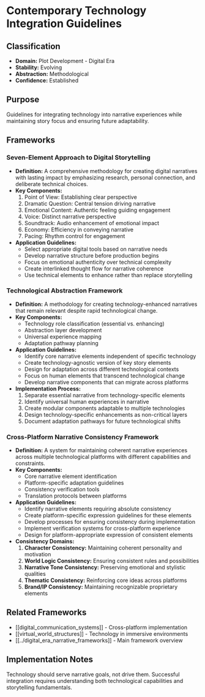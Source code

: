 # Contemporary Technology Integration Guidelines

## Classification
- **Domain:** Plot Development - Digital Era
- **Stability:** Evolving
- **Abstraction:** Methodological
- **Confidence:** Established

## Purpose
Guidelines for integrating technology into narrative experiences while maintaining story focus and ensuring future adaptability.

## Frameworks

### Seven-Element Approach to Digital Storytelling
- **Definition:** A comprehensive methodology for creating digital narratives with lasting impact by emphasizing research, personal connection, and deliberate technical choices.
- **Key Components:**
  1. Point of View: Establishing clear perspective
  2. Dramatic Question: Central tension driving narrative
  3. Emotional Content: Authentic feeling guiding engagement
  4. Voice: Distinct narrative perspective
  5. Soundtrack: Audio enhancement of emotional impact
  6. Economy: Efficiency in conveying narrative
  7. Pacing: Rhythm control for engagement
- **Application Guidelines:**
  - Select appropriate digital tools based on narrative needs
  - Develop narrative structure before production begins
  - Focus on emotional authenticity over technical complexity
  - Create interlinked thought flow for narrative coherence
  - Use technical elements to enhance rather than replace storytelling

### Technological Abstraction Framework
- **Definition:** A methodology for creating technology-enhanced narratives that remain relevant despite rapid technological change.
- **Key Components:**
  - Technology role classification (essential vs. enhancing)
  - Abstraction layer development
  - Universal experience mapping
  - Adaptation pathway planning
- **Application Guidelines:**
  - Identify core narrative elements independent of specific technology
  - Create technology-agnostic version of key story elements
  - Design for adaptation across different technological contexts
  - Focus on human elements that transcend technological change
  - Develop narrative components that can migrate across platforms
- **Implementation Process:**
  1. Separate essential narrative from technology-specific elements
  2. Identify universal human experiences in narrative
  3. Create modular components adaptable to multiple technologies
  4. Design technology-specific enhancements as non-critical layers
  5. Document adaptation pathways for future technological shifts

### Cross-Platform Narrative Consistency Framework
- **Definition:** A system for maintaining coherent narrative experiences across multiple technological platforms with different capabilities and constraints.
- **Key Components:**
  - Core narrative element identification
  - Platform-specific adaptation guidelines
  - Consistency verification tools
  - Translation protocols between platforms
- **Application Guidelines:**
  - Identify narrative elements requiring absolute consistency
  - Create platform-specific expression guidelines for these elements
  - Develop processes for ensuring consistency during implementation
  - Implement verification systems for cross-platform experience
  - Design for platform-appropriate expression of consistent elements
- **Consistency Domains:**
  1. **Character Consistency:** Maintaining coherent personality and motivation
  2. **World Logic Consistency:** Ensuring consistent rules and possibilities
  3. **Narrative Tone Consistency:** Preserving emotional and stylistic qualities
  4. **Thematic Consistency:** Reinforcing core ideas across platforms
  5. **Brand/IP Consistency:** Maintaining recognizable proprietary elements

## Related Frameworks
- [[digital_communication_systems]] - Cross-platform implementation
- [[virtual_world_structures]] - Technology in immersive environments
- [[../digital_era_narrative_frameworks]] - Main framework overview

## Implementation Notes
Technology should serve narrative goals, not drive them. Successful integration requires understanding both technological capabilities and storytelling fundamentals.